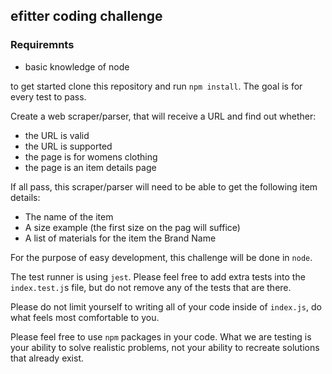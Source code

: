 ## efitter coding challenge

### Requiremnts

- basic knowledge of node

to get started clone this repository and run `npm install`. The goal is for every test to pass.

Create a web scraper/parser, that will receive a URL and find out whether:

- the URL is valid
- the URL is supported
- the page is for womens clothing
- the page is an item details page

If all pass, this scraper/parser will need to be able to get the following item details:

- The name of the item
- A size example (the first size on the pag will suffice)
- A list of materials for the item
  the Brand Name

For the purpose of easy development, this challenge will be done in `node`.

The test runner is using `jest`. Please feel free to add extra tests into the `index.test.j`s file, but do not remove any of the tests that are there.

Please do not limit yourself to writing all of your code inside of `index.js`, do what feels most comfortable to you.

Please feel free to use `npm` packages in your code. What we are testing is your ability to solve realistic problems, not your ability to recreate solutions that already exist.
